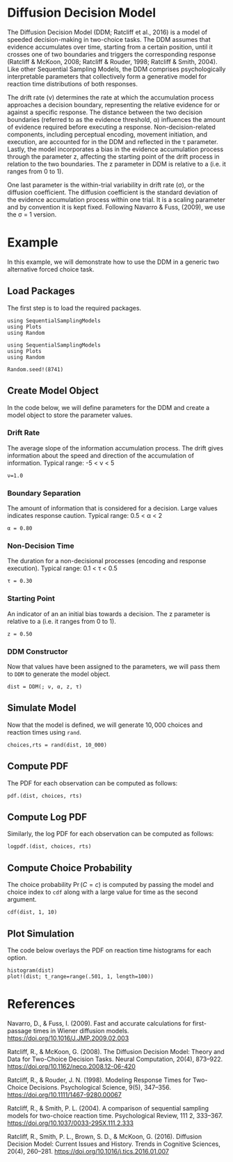 # Diffusion Decision Model

The Diffusion Decision Model (DDM; Ratcliff et al., 2016) is a model of speeded decision-making in two-choice tasks. The DDM assumes that evidence accumulates over time, starting from a certain position, until it crosses one of two boundaries and triggers the corresponding response (Ratcliff & McKoon, 2008; Ratcliff & Rouder, 1998; Ratcliff & Smith, 2004). Like other Sequential Sampling Models, the DDM comprises psychologically interpretable parameters that collectively form a generative model for reaction time distributions of both responses.

The drift rate (ν) determines the rate at which the accumulation process approaches a decision boundary, representing the relative evidence for or against a specific response. The distance between the two decision boundaries (referred to as the evidence threshold, α) influences the amount of evidence required before executing a response. Non-decision-related components, including perceptual encoding, movement initiation, and execution, are accounted for in the DDM and reflected in the τ parameter. Lastly, the model incorporates a bias in the evidence accumulation process through the parameter z, affecting the starting point of the drift process in relation to the two boundaries. The z parameter in DDM is relative to a (i.e. it ranges from 0 to 1).

One last parameter is the within-trial variability in drift rate (σ), or the diffusion coefficient. The diffusion coefficient is the standard deviation of the evidence accumulation process within one trial. It is a scaling parameter and by convention it is kept fixed. Following Navarro & Fuss, (2009), we use the σ = 1 version.

# Example
In this example, we will demonstrate how to use the DDM in a generic two alternative forced choice task.

## Load Packages
The first step is to load the required packages.

```@setup DDM
using SequentialSamplingModels
using Plots 
using Random
```

```@example DDM
using SequentialSamplingModels
using Plots 
using Random

Random.seed!(8741)
```

## Create Model Object
In the code below, we will define parameters for the DDM and create a model object to store the parameter values. 

### Drift Rate

The average slope of the information accumulation process. The drift gives information about the speed and direction of the accumulation of information. Typical range: -5 < ν < 5

```@example DDM
ν=1.0
```

### Boundary Separation

The amount of information that is considered for a decision. Large values indicates response caution. Typical range: 0.5 < α < 2

```@example DDM 
α = 0.80
```

### Non-Decision Time

The duration for a non-decisional processes (encoding and response execution). Typical range: 0.1 < τ < 0.5 

```@example DDM 
τ = 0.30
```

### Starting Point

An indicator of an an initial bias towards a decision. The z parameter is relative to a (i.e. it ranges from 0 to 1).

```@example DDM 
z = 0.50
```

### DDM Constructor 

Now that values have been assigned to the parameters, we will pass them to `DDM` to generate the model object.

```@example DDM 
dist = DDM(; ν, α, z, τ)
```

## Simulate Model

Now that the model is defined, we will generate $10,000$ choices and reaction times using `rand`. 

 ```@example DDM 
 choices,rts = rand(dist, 10_000)
```

## Compute PDF
The PDF for each observation can be computed as follows:

 ```@example DDM 
pdf.(dist, choices, rts)
```
## Compute Log PDF
Similarly, the log PDF for each observation can be computed as follows:

 ```@example DDM 
logpdf.(dist, choices, rts)
```

## Compute Choice Probability
The choice probability $\Pr(C=c)$ is computed by passing the model and choice index to `cdf` along with a large value for time as the second argument.
 ```@example DDM 
cdf(dist, 1, 10)
```

## Plot Simulation
The code below overlays the PDF on reaction time histograms for each option.

 ```@example DDM 
histogram(dist)
plot!(dist; t_range=range(.501, 1, length=100))
```

# References

Navarro, D., & Fuss, I. (2009). Fast and accurate calculations for first-passage times in Wiener diffusion models. https://doi.org/10.1016/J.JMP.2009.02.003

Ratcliff, R., & McKoon, G. (2008). The Diffusion Decision Model: Theory and Data for Two-Choice Decision Tasks. Neural Computation, 20(4), 873–922. https://doi.org/10.1162/neco.2008.12-06-420

Ratcliff, R., & Rouder, J. N. (1998). Modeling Response Times for Two-Choice Decisions. Psychological Science, 9(5), 347–356. https://doi.org/10.1111/1467-9280.00067

Ratcliff, R., & Smith, P. L. (2004). A comparison of sequential sampling models for two-choice reaction time. Psychological Review, 111 2, 333–367. https://doi.org/10.1037/0033-295X.111.2.333

Ratcliff, R., Smith, P. L., Brown, S. D., & McKoon, G. (2016). Diffusion Decision Model: Current Issues and History. Trends in Cognitive Sciences, 20(4), 260–281. https://doi.org/10.1016/j.tics.2016.01.007
